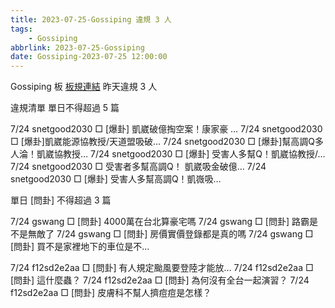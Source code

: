 ```yaml
---
title: 2023-07-25-Gossiping 違規 3 人
tags:
    - Gossiping
abbrlink: 2023-07-25-Gossiping
date: Gossiping-2023-07-25 12:00:00
---
```

Gossiping 板 [板規連結](https://www.ptt.cc/bbs/Gossiping/M.1637425085.A.07D.html)
昨天違規 3 人
<!-- more -->

違規清單
單日不得超過 5 篇

7/24 snetgood2030 □ [爆卦] 凱崴破億掏空案！康家豪 …
7/24 snetgood2030 □ [爆卦]凱崴能源協教授/天道盟吸破…
7/24 snetgood2030 □ [爆卦]幫高調Q多人淪！凱崴協教授…
7/24 snetgood2030 □ [爆卦] 受害人多幫Q！凱崴協教授/…
7/24 snetgood2030 □ 受害者多幫高調Q！ 凱崴吸金破億…
7/24 snetgood2030 □ [爆卦] 受害人多幫高調Q！凱嶶吸…

單日 [問卦] 不得超過 3 篇

7/24 gswang □ [問卦] 4000萬在台北算豪宅嗎
7/24 gswang □ [問卦] 路霸是不是無敵了
7/24 gswang □ [問卦] 房價實價登錄都是真的嗎
7/24 gswang □ [問卦] 買不是家裡地下的車位是不…

7/24 f12sd2e2aa □ [問卦] 有人規定颱風要登陸才能放…
7/24 f12sd2e2aa □ [問卦] 這什麼蟲？
7/24 f12sd2e2aa □ [問卦] 為何沒有全台一起演習？
7/24 f12sd2e2aa □ [問卦] 皮膚科不幫人擠痘痘是怎樣？